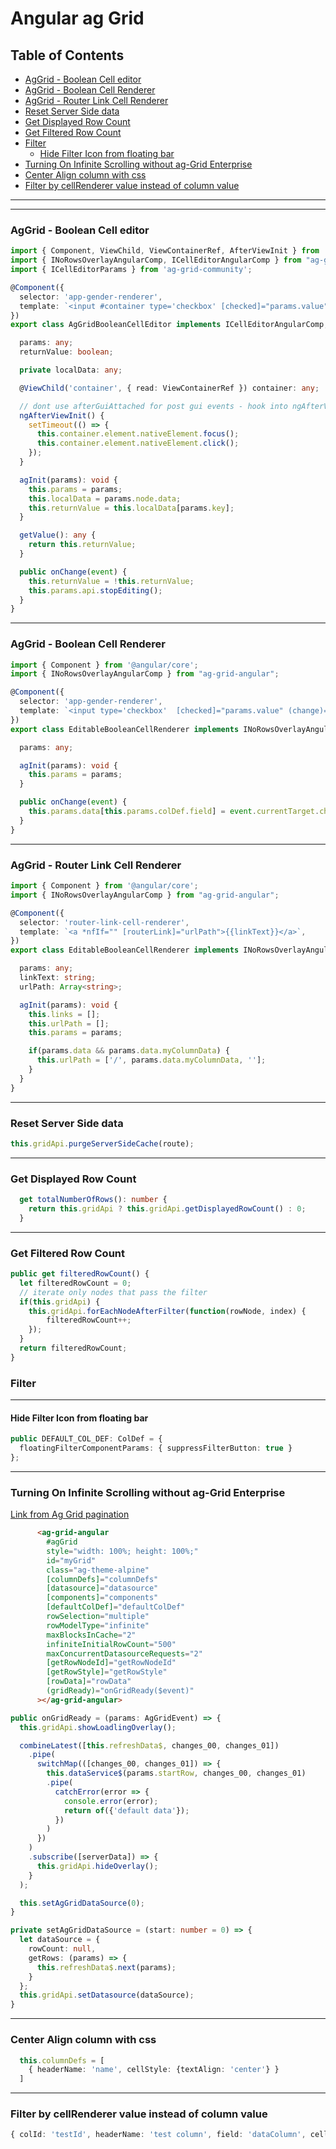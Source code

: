# Angular ag Grid
## Table of Contents
  * [AgGrid - Boolean Cell editor](#AgGrid---Boolean-Cell-editor)
  * [AgGrid - Boolean Cell Renderer](#AgGrid---Boolean-Cell-Renderer)
  * [AgGrid - Router Link Cell Renderer](#AgGrid---Router-Link-Cell-Renderer)
  * [Reset Server Side data](#Reset-Server-Side-data)
  * [Get Displayed Row Count](#Get-Displayed-Row-Count)
  * [Get Filtered Row Count](#Get-Filtered-Row-Count)
  * [Filter](#Filter)
    * [Hide Filter Icon from floating bar](#Hide-Filter-Icon-from-floating-bar)
  * [Turning On Infinite Scrolling without ag-Grid Enterprise](#Turning-On-Infinite-Scrolling-without-ag-Grid-Enterprise)
  * [Center Align column with css](#Center-Align-column-with-css)
  * [Filter by cellRenderer value instead of column value](#Filter-by-cellRenderer-value-instead-of-column-value)

***

---
### AgGrid - Boolean Cell editor

```ts
import { Component, ViewChild, ViewContainerRef, AfterViewInit } from '@angular/core';
import { INoRowsOverlayAngularComp, ICellEditorAngularComp } from "ag-grid-angular";
import { ICellEditorParams } from 'ag-grid-community';

@Component({
  selector: 'app-gender-renderer',
  template: `<input #container type='checkbox' [checked]="params.value" (change)="onChange($event)" />`
})
export class AgGridBooleanCellEditor implements ICellEditorAngularComp, AfterViewInit {

  params: any;
  returnValue: boolean;

  private localData: any;

  @ViewChild('container', { read: ViewContainerRef }) container: any;

  // dont use afterGuiAttached for post gui events - hook into ngAfterViewInit instead for this
  ngAfterViewInit() {
    setTimeout(() => {
      this.container.element.nativeElement.focus();
      this.container.element.nativeElement.click();
    });
  }

  agInit(params): void {
    this.params = params;
    this.localData = params.node.data;
    this.returnValue = this.localData[params.key];
  }

  getValue(): any {
    return this.returnValue;
  }

  public onChange(event) {
    this.returnValue = !this.returnValue;
    this.params.api.stopEditing();
  }
}
```

---
### AgGrid - Boolean Cell Renderer

```ts
import { Component } from '@angular/core';
import { INoRowsOverlayAngularComp } from "ag-grid-angular";

@Component({
  selector: 'app-gender-renderer',
  template: `<input type='checkbox'  [checked]="params.value" (change)="onChange($event)" />`
})
export class EditableBooleanCellRenderer implements INoRowsOverlayAngularComp {

  params: any;

  agInit(params): void {
    this.params = params;
  }

  public onChange(event) {
    this.params.data[this.params.colDef.field] = event.currentTarget.checked;
  }
}
```

---
### AgGrid - Router Link Cell Renderer

```ts
import { Component } from '@angular/core';
import { INoRowsOverlayAngularComp } from "ag-grid-angular";

@Component({
  selector: 'router-link-cell-renderer',
  template: `<a *nfIf="" [routerLink]="urlPath">{{linkText}}</a>`,
})
export class EditableBooleanCellRenderer implements INoRowsOverlayAngularComp {

  params: any;
  linkText: string;
  urlPath: Array<string>;

  agInit(params): void {
    this.links = [];
    this.urlPath = [];
    this.params = params;

    if(params.data && params.data.myColumnData) {
      this.urlPath = ['/', params.data.myColumnData, ''];
    }
  }
}
```

---
### Reset Server Side data

```ts
this.gridApi.purgeServerSideCache(route);
```

---
### Get Displayed Row Count

```ts
  get totalNumberOfRows(): number {
    return this.gridApi ? this.gridApi.getDisplayedRowCount() : 0;
  }
```

---
### Get Filtered Row Count

```ts
public get filteredRowCount() {
  let filteredRowCount = 0;
  // iterate only nodes that pass the filter
  if(this.gridApi) {
    this.gridApi.forEachNodeAfterFilter(function(rowNode, index) {
        filteredRowCount++;
    });
  }
  return filteredRowCount;
}
```


### Filter
---
#### Hide Filter Icon from floating bar
```ts
public DEFAULT_COL_DEF: ColDef = {
  floatingFilterComponentParams: { suppressFilterButton: true }
};
```


---
### Turning On Infinite Scrolling without ag-Grid Enterprise
[Link from Ag Grid pagination](https://www.ag-grid.com/javascript-grid-infinite-scrolling/#pagination)

```html
      <ag-grid-angular
        #agGrid
        style="width: 100%; height: 100%;"
        id="myGrid"
        class="ag-theme-alpine"
        [columnDefs]="columnDefs"
        [datasource]="datasource"
        [components]="components"
        [defaultColDef]="defaultColDef"
        rowSelection="multiple"
        rowModelType="infinite"
        maxBlocksInCache="2"
        infiniteInitialRowCount="500"
        maxConcurrentDatasourceRequests="2"
        [getRowNodeId]="getRowNodeId"
        [getRowStyle]="getRowStyle"
        [rowData]="rowData"
        (gridReady)="onGridReady($event)"
      ></ag-grid-angular>
```
```ts
public onGridReady = (params: AgGridEvent) => {
  this.gridApi.showLoadlingOverlay();

  combineLatest([this.refreshData$, changes_00, changes_01])
    .pipe(
      switchMap(([changes_00, changes_01]) => {
        this.dataService$(params.startRow, changes_00, changes_01)
        .pipe(
          catchError(error => {
            console.error(error);
            return of({'default data'});
          })
        )
      })
    )
    .subscribe([serverData]) => {
      this.gridApi.hideOverlay();
    }
  );

  this.setAgGridDataSource(0);
}

private setAgGridDataSource = (start: number = 0) => {
  let dataSource = {
    rowCount: null,
    getRows: (params) => {
      this.refreshData$.next(params);
    }
  };
  this.gridApi.setDatasource(dataSource);
}
```


---
### Center Align column with css
```ts
  this.columnDefs = [
    { headerName: 'name', cellStyle: {textAlign: 'center'} }
  ]
```


---
### Filter by cellRenderer value instead of column value
```ts
{ colId: 'testId', headerName: 'test column', field: 'dataColumn', cellRenderer: 'customRenderer', filterValueGetter: (params) => this.myService.method(params.data.dataColumn) }
```


